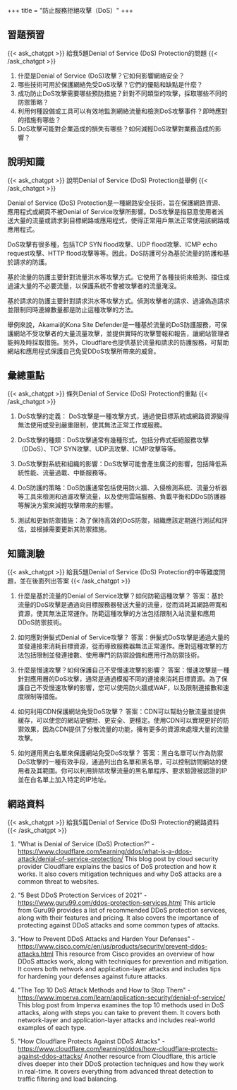 +++
title = "防止服務拒絕攻擊（DoS）"
+++
## 習題預習
{{< ask_chatgpt >}}
給我5題Denial of Service (DoS) Protection的問題
{{< /ask_chatgpt >}}



1. 什麼是Denial of Service (DoS)攻擊？它如何影響網絡安全？
2. 哪些技術可用於保護網絡免受DoS攻擊？它們的優點和缺點是什麼？
3. 成功防止DoS攻擊需要哪些預防措施？針對不同類型的攻擊，採取哪些不同的防禦策略？
4. 利用何種設備或工具可以有效地監測網絡流量和檢測DoS攻擊事件？即時應對的措施有哪些？
5. DoS攻擊可能對企業造成的損失有哪些？如何減輕DoS攻擊對業務造成的影響？   

## 說明知識
{{< ask_chatgpt >}}
說明Denial of Service (DoS) Protection並舉例
{{< /ask_chatgpt >}}



Denial of Service (DoS) Protection是一種網路安全技術，旨在保護網路資源、應用程式或網頁不被Denial of Service攻擊所影響。DoS攻擊是指惡意使用者派送大量的流量或請求到目標網路或應用程式，使得正常用戶無法正常使用該網路或應用程式。

DoS攻擊有很多種，包括TCP SYN flood攻擊、UDP flood攻擊、ICMP echo request攻擊、HTTP flood攻擊等等。因此，DoS防護可分為基於流量的防護和基於請求的防護。

基於流量的防護主要針對流量洪水等攻擊方式。它使用了各種技術來檢測、擋住或過濾大量的不必要流量，以保護系統不會被攻擊者的流量淹沒。

基於請求的防護主要針對請求洪水等攻擊方式。偵測攻擊者的請求、過濾偽造請求並限制同時連線數量都是防止這種攻擊的方法。

舉例來說，Akamai的Kona Site Defender是一種基於流量的DoS防護服務，可保護網站不受攻擊者的大量流量攻擊，並提供實時的攻擊警報和報告，讓網站管理者能夠及時採取措施。另外，Cloudflare也提供基於流量和請求的防護服務，可幫助網站和應用程式保護自己免受DDoS攻擊所帶來的威脅。   

## 彙總重點
{{< ask_chatgpt >}}
條列Denial of Service (DoS) Protection的重點
{{< /ask_chatgpt >}}



1. DoS攻擊的定義： DoS攻擊是一種攻擊方式，通過使目標系統或網路資源變得無法使用或受到嚴重限制，使其無法正常工作或服務。

2. DoS攻擊的種類：DoS攻擊通常有幾種形式，包括分佈式拒絕服務攻擊（DDoS）、TCP SYN攻擊、UDP流攻擊、ICMP攻擊等等。

3. DoS攻擊對系統和組織的影響：DoS攻擊可能會產生廣泛的影響，包括降低系統性能、流量過載、中斷服務等。

4. DoS防護的策略：DoS防護通常包括使用防火牆、入侵檢測系統、流量分析器等工具來檢測和過濾攻擊流量，以及使用雲端服務、負載平衡和DDoS防護器等解決方案來減輕攻擊帶來的影響。

5. 測試和更新防禦措施：為了保持高效的DoS防禦，組織應該定期進行測試和評估，並根據需要更新其防禦措施。   

## 知識測驗
{{< ask_chatgpt >}}
給我5題Denial of Service (DoS) Protection的中等難度問題，並在後面列出答案
{{< /ask_chatgpt >}}



1. 什麼是基於流量的Denial of Service攻擊？如何防範這種攻擊？
答案：基於流量的DoS攻擊是通過向目標服務器發送大量的流量，從而消耗其網路帶寬和資源，使其無法正常運作。防範這種攻擊的方法包括限制入站流量和應用DDoS防禦技術。

2. 如何應對併髮式Denial of Service攻擊？
答案：併髮式DoS攻擊是通過大量的並發連接來消耗目標資源，從而導致服務器無法正常運作。應對這種攻擊的方法包括限制並發連接數、使用專門的防禦設備和應用行為防禦技術。

3. 什麼是慢速攻擊？如何保護自己不受慢速攻擊的影響？
答案：慢速攻擊是一種針對應用層的DoS攻擊，通常是通過模擬不同的連接來消耗目標資源。為了保護自己不受慢速攻擊的影響，您可以使用防火牆或WAF，以及限制連接數和速度限制等措施。

4. 如何利用CDN保護網站免受DoS攻擊？
答案：CDN可以幫助分散流量並提供緩存，可以使您的網站更健壯、更安全、更穩定。使用CDN可以實現更好的防禦效果，因為CDN提供了分散流量的功能，擁有更多的資源來處理大量的流量攻擊。

5. 如何運用黑白名單來保護網站免受DoS攻擊？
答案：黑白名單可以作為防禦DoS攻擊的一種有效手段，通過列出白名單和黑名單，可以控制訪問網站的使用者及其範圍。你可以利用排除攻擊流量的黑名單程序、要求驗證被認證的IP並在白名單上加入特定的IP地址。   

## 網路資料
{{< ask_chatgpt >}}
給我5篇Denial of Service (DoS) Protection的網路資料
{{< /ask_chatgpt >}}



1. "What is Denial of Service (DoS) Protection?" - https://www.cloudflare.com/learning/ddos/what-is-a-ddos-attack/denial-of-service-protection/
This blog post by cloud security provider Cloudflare explains the basics of DoS protection and how it works. It also covers mitigation techniques and why DoS attacks are a common threat to websites.

2. "5 Best DDoS Protection Services of 2021" - https://www.guru99.com/ddos-protection-services.html
This article from Guru99 provides a list of recommended DDoS protection services, along with their features and pricing. It also covers the importance of protecting against DDoS attacks and some common types of attacks.

3. "How to Prevent DDoS Attacks and Harden Your Defenses" - https://www.cisco.com/c/en/us/products/security/prevent-ddos-attacks.html
This resource from Cisco provides an overview of how DDoS attacks work, along with techniques for prevention and mitigation. It covers both network and application-layer attacks and includes tips for hardening your defenses against future attacks.

4. "The Top 10 DoS Attack Methods and How to Stop Them" - https://www.imperva.com/learn/application-security/denial-of-service/
This blog post from Imperva examines the top 10 methods used in DoS attacks, along with steps you can take to prevent them. It covers both network-layer and application-layer attacks and includes real-world examples of each type.

5. "How Cloudflare Protects Against DDoS Attacks" - https://www.cloudflare.com/learning/ddos/how-cloudflare-protects-against-ddos-attacks/
Another resource from Cloudflare, this article dives deeper into their DDoS protection techniques and how they work in real-time. It covers everything from advanced threat detection to traffic filtering and load balancing.   

